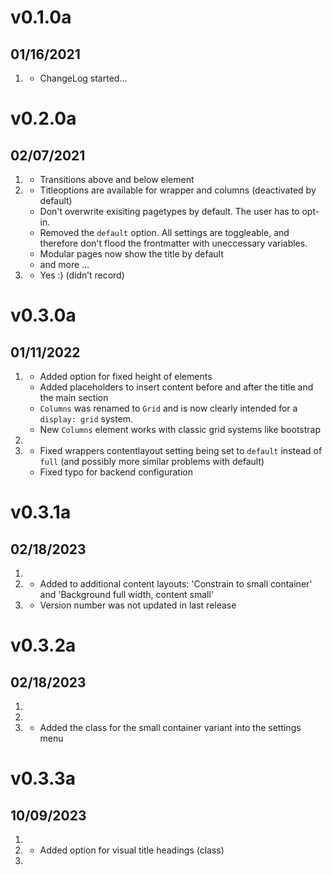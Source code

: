 
# v0.1.0a
##  01/16/2021

1. [](#new)
    * ChangeLog started...



# v0.2.0a
##  02/07/2021

1. [](#new)
    * Transitions above and below element
2. [](#improved)
    * Titleoptions are available for wrapper and columns (deactivated by default)
    * Don't overwrite exisiting pagetypes by default. The user has to opt-in.
    * Removed the  `default` option. All settings are toggleable, and therefore don't flood the frontmatter with uneccessary variables.
    * Modular pages now show the title by default
    * and more …
3. [](#bugfix)
    * Yes :) (didn’t record)


# v0.3.0a
##  01/11/2022

1. [](#new)
    * Added option for fixed height of elements
    * Added placeholders to insert content before and after the title and the main section
    * `Columns` was renamed to `Grid` and is now clearly intended for a `display: grid` system.
    * New `Columns` element works with classic grid systems like bootstrap
2. [](#improved)
3. [](#bugfix)
    * Fixed wrappers contentlayout setting being set to `default` instead of `full` (and possibly more similar problems with default)
    * Fixed typo for backend configuration

# v0.3.1a
##  02/18/2023

1. [](#new)
2. [](#improved)
    * Added to additional content layouts: 'Constrain to small container' and 'Background full width, content small'
3. [](#bugfix)
    * Version number was not updated in last release

# v0.3.2a
##  02/18/2023

1. [](#new)
2. [](#improved)
3. [](#bugfix)
    * Added the class for the small container variant into the settings menu

# v0.3.3a
##  10/09/2023

1. [](#new)
2. [](#improved)
    * Added option for visual title headings (class)
3. [](#bugfix)